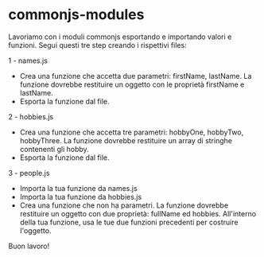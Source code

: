 commonjs-modules
===
Lavoriamo con i moduli commonjs esportando e importando valori e funzioni. Segui questi tre step creando i rispettivi files:

1 - names.js
- Crea una funzione che accetta due parametri: firstName, lastName. La funzione dovrebbe restituire un oggetto con le proprietà firstName e lastName.
- Esporta la funzione dal file.

2 - hobbies.js
- Crea una funzione che accetta tre parametri: hobbyOne, hobbyTwo, hobbyThree. La funzione dovrebbe restituire  un array di stringhe contenenti gli hobby.
- Esporta la funzione dal file.

3 - people.js
- Importa la tua funzione da names.js
- Importa la tua funzione da hobbies.js
- Crea una funzione che non ha parametri. La funzione dovrebbe restituire un oggetto con due proprietà: fullName ed hobbies. All'interno della tua funzione, usa le tue due funzioni precedenti per costruire l'oggetto.

Buon lavoro!
